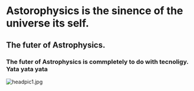 # Astorophysics is the sinence of the universe its self.
## The futer of Astrophysics.
### The futer of Astrophysics is commpletely to do with tecnoligy. Yata yata yata

![headpic1.jpg](Mattspics)
